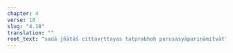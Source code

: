 ```yaml
---
chapter: 4
verse: 18
slug: "4.18"
translation: ""
root_text: "sadā jñātāś cittavṛttayas tatprabhoḥ puruṣasyāpariṇāmitvāt"
---
```


